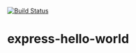 [![Build Status](https://travis-ci.com/arsan-irianto/express-hello-world.svg?branch=master)](https://travis-ci.com/arsan-irianto/express-hello-world)

# express-hello-world
